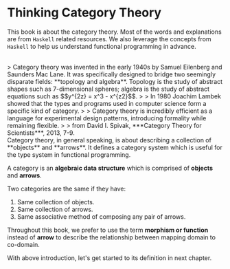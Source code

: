 # Thinking Category Theory

This book is about the category theory. Most of the words and explanations are from `Haskell` related resources. We also leverage the concepts from `Haskell` to help us understand functional programming in advance.

<br>
> Category theory was invented in the early 1940s by Samuel Eilenberg and Saunders Mac Lane. It was specifically designed to bridge two seemingly disparate fields: **topology and algebra**. Topology is the study of abstract shapes such as 7-dimensional spheres;  algebra is the study of abstract equations such as $$y^{2z} = x^3 - x^{z2}$$.
>
> In 1980 Joachim Lambek showed that the types and programs used in computer science form a specific kind of category.
>  
> Category theory is incredibly efficient as a language for experimental design patterns, introducing formality while remaining flexible.
> 
> from David I. Spivak, ***Category Theory for Scientists***, 2013, 7-9.

<br>
Category theory, in general speaking, is about describing a collection of **objects** and **arrows**. It defines a category system which is useful for the type system in functional programming.

A category is an **algebraic data structure** which is comprised of **objects** and **arrows**. 

Two categories are the same if they have:

1. Same collection of objects. 
2. Same collection of arrows.
3. Same associative method of composing any pair of arrows.

Throughout this book, we prefer to use the term **morphism or function** instead of **arrow** to describe the relationship between mapping domain to co-domain.

With above introduction, let's get started to its definition in next chapter.


